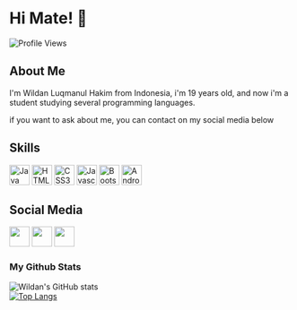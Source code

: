 # Hi Mate! 👋
 ![Profile Views](https://komarev.com/ghpvc/?username=wildanlh&color=blue)
 
## About Me
I'm Wildan Luqmanul Hakim from Indonesia, i'm 19 years old, and now i'm a student studying several programming languages.

if you want to ask about me, you can contact on my social media below

## Skills
<p align="left">
        <a href="https://www.oracle.com/java/" target="_blank" rel="noreferrer"><img
                src="https://cdn.jsdelivr.net/gh/devicons/devicon/icons/java/java-original.svg" width="36"
                height="36" alt="Java" /></a>
        <a href="https://developer.mozilla.org/en-US/docs/Glossary/HTML5" target="_blank" rel="noreferrer"><img
                src="https://cdn.jsdelivr.net/gh/devicons/devicon/icons/html5/html5-original.svg" width="36" height="36"
                alt="HTML5" /></a>
        <a href="https://www.w3.org/TR/CSS/#css" target="_blank" rel="noreferrer"><img
                src="https://cdn.jsdelivr.net/gh/devicons/devicon/icons/css3/css3-original.svg" width="36" height="36"
                alt="CSS3" /></a>
        <a href="https://developer.mozilla.org/en-US/docs/Web/JavaScript" target="_blank" rel="noreferrer"><img
                src="https://cdn.jsdelivr.net/gh/devicons/devicon/icons/javascript/javascript-original.svg" width="36"
                height="36" alt="Javascript" /></a>
        <a href="https://getbootstrap.com/" target="_blank" rel="noreferrer"><img
                src="https://cdn.jsdelivr.net/gh/devicons/devicon/icons/bootstrap/bootstrap-original.svg" width="36"
                height="36" alt="Bootstrap" /></a>
        <a href="https://developer.android.com/studio" target="_blank rel="noreferrer"><img
                src="https://cdn.jsdelivr.net/gh/devicons/devicon/icons/androidstudio/androidstudio-original.svg" width="36"
                height="36" alt="AndroidStudio" /></a>
    </p>

## Social Media
<p align="left">
        <a href="https://facebook.com/wildanlh4" target="_blank" rel="noreferrer"><img
                src="https://cdn.jsdelivr.net/gh/devicons/devicon/icons/facebook/facebook-original.svg"
                width="36" height="36" /></a>
        <a href="https://instagram.com/wildanlh__" target="_blank" rel="noreferrer"><img
                src="https://cdn4.iconfinder.com/data/icons/social-messaging-ui-color-shapes-2-free/128/social-instagram-new-square2-512.png"
                width="36" height="36" /></a>
        <a href="https://twitter.com/wldnlh" target="_blank" rel="noreferrer"><img
                src="https://cdn2.iconfinder.com/data/icons/social-media-2285/512/1_Twitter3_colored_svg-512.png"
                width="36" height="36" /></a>
    </p>

### My Github Stats
![Wildan's GitHub stats](https://github-readme-stats.vercel.app/api?username=wildanlh&show_icons=true&theme=cobalt) 
<br>
[![Top Langs](https://github-readme-stats.vercel.app/api/top-langs/?username=wildanlh&layout=compact&theme=cobalt)](https://github.com/anuraghazra/github-readme-stats)

<!--
**wildanlh/wildanlh** is a ✨ _special_ ✨ repository because its `README.md` (this file) appears on your GitHub profile.

Here are some ideas to get you started:

- 🔭 I’m currently working on ...
- 🌱 I’m currently learning ...
- 👯 I’m looking to collaborate on ...
- 🤔 I’m looking for help with ...
- 💬 Ask me about ...
- 📫 How to reach me: ...
- 😄 Pronouns: ...
- ⚡ Fun fact: ...
-->
